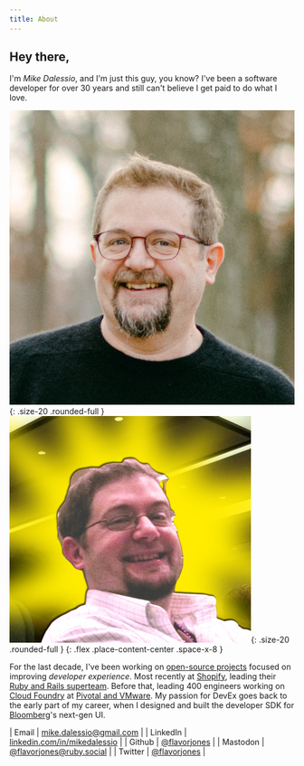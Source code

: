 ```yaml
---
title: About
---
```


## Hey there,

I'm *Mike Dalessio*, and I'm just this guy, you know? I've been a software developer for over 30 years and still can't believe I get paid to do what I love.

![headshot1](assets/2020-12-headshot.png){: .size-20 .rounded-full }
![headshot2](assets/nokogiri-mother-1-crop.png){: .size-20 .rounded-full }
{: .flex .place-content-center .space-x-8 }

For the last decade, I've been working on [open-source projects](projects.html) focused on improving
*developer experience*. Most recently at [Shopify](https://shopify.com), leading their [Ruby and
Rails superteam](https://railsatscale.com). Before that, leading 400 engineers working on [Cloud
Foundry](https://www.cloudfoundry.org/) at [Pivotal and VMware](https://tanzu.vmware.com/). My
passion for DevEx goes back to the early part of my career, when I designed and built the developer
SDK for [Bloomberg](https://bloomberg.com)'s next-gen UI.

| Email | [mike.dalessio<!-- don't spam me -->@<!-- don't spam me -->gmail.com](mailto:mike.dalessio+site%40gmail.com) |
| LinkedIn | [linkedin.com/in/mikedalessio](https://www.linkedin.com/in/mikedalessio/) |
| Github | [@flavorjones](https://github.com/flavorjones) |
| Mastodon | [@flavorjones@ruby.social](https://ruby.social/@flavorjones) |
| Twitter | [@flavorjones](https://x.com/flavorjones) |
